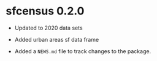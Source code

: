 # sfcensus 0.2.0

* Updated to 2020 data sets

* Added urban areas sf data frame

* Added a `NEWS.md` file to track changes to the package.
